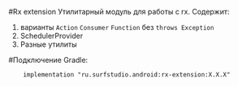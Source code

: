 #Rx extension
Утилитарный модуль для работы с rx. Содержит:
1. варианты `Action` `Consumer` `Function` без `throws Exception`
1. SchedulerProvider
1. Разные утилиты

#Подключение
Gradle:
```
    implementation "ru.surfstudio.android:rx-extension:X.X.X"
```